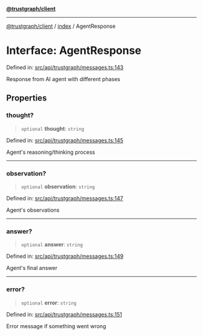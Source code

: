 [**@trustgraph/client**](../../README.md)

***

[@trustgraph/client](../../README.md) / [index](../README.md) / AgentResponse

# Interface: AgentResponse

Defined in: [src/api/trustgraph/messages.ts:143](https://github.com/trustgraph-ai/trustgraph-ts-client/blob/92e187771a25b959c85a4f966bb97eb5d407310b/src/api/trustgraph/messages.ts#L143)

Response from AI agent with different phases

## Properties

### thought?

> `optional` **thought**: `string`

Defined in: [src/api/trustgraph/messages.ts:145](https://github.com/trustgraph-ai/trustgraph-ts-client/blob/92e187771a25b959c85a4f966bb97eb5d407310b/src/api/trustgraph/messages.ts#L145)

Agent's reasoning/thinking process

***

### observation?

> `optional` **observation**: `string`

Defined in: [src/api/trustgraph/messages.ts:147](https://github.com/trustgraph-ai/trustgraph-ts-client/blob/92e187771a25b959c85a4f966bb97eb5d407310b/src/api/trustgraph/messages.ts#L147)

Agent's observations

***

### answer?

> `optional` **answer**: `string`

Defined in: [src/api/trustgraph/messages.ts:149](https://github.com/trustgraph-ai/trustgraph-ts-client/blob/92e187771a25b959c85a4f966bb97eb5d407310b/src/api/trustgraph/messages.ts#L149)

Agent's final answer

***

### error?

> `optional` **error**: `string`

Defined in: [src/api/trustgraph/messages.ts:151](https://github.com/trustgraph-ai/trustgraph-ts-client/blob/92e187771a25b959c85a4f966bb97eb5d407310b/src/api/trustgraph/messages.ts#L151)

Error message if something went wrong
